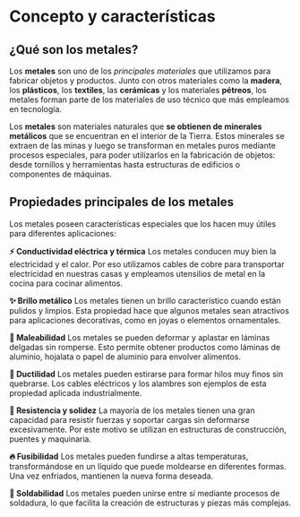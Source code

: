 # Concepto y características

## ¿Qué son los metales?

Los **metales** son uno de los *principales materiales* que utilizamos para fabricar objetos y productos. Junto con otros materiales como la **madera**, los **plásticos**, los **textiles**, las **cerámicas** y los materiales **pétreos**, los metales forman parte de los materiales de uso técnico que más empleamos en tecnología.

Los **metales** son materiales naturales que **se obtienen de minerales metálicos** que se encuentran en el interior de la Tierra. Estos minerales se extraen de las minas y luego se transforman en metales puros mediante procesos especiales, para poder utilizarlos en la fabricación de objetos: desde tornillos y herramientas hasta estructuras de edificios o componentes de máquinas.

## Propiedades principales de los metales

Los metales poseen características especiales que los hacen muy útiles para diferentes aplicaciones:

**⚡ Conductividad eléctrica y térmica**
Los metales conducen muy bien la electricidad y el calor. Por eso utilizamos cables de cobre para transportar electricidad en nuestras casas y empleamos utensilios de metal en la cocina para cocinar alimentos.

**✨ Brillo metálico**
Los metales tienen un brillo característico cuando están pulidos y limpios. Esta propiedad hace que algunos metales sean atractivos para aplicaciones decorativas, como en joyas o elementos ornamentales.

**🔨 Maleabilidad**
Los metales se pueden deformar y aplastar en láminas delgadas sin romperse. Esto permite obtener productos como láminas de aluminio, hojalata o papel de aluminio para envolver alimentos.

**📏 Ductilidad**
Los metales pueden estirarse para formar hilos muy finos sin quebrarse. Los cables eléctricos y los alambres son ejemplos de esta propiedad aplicada industrialmente.

**💪 Resistencia y solidez**
La mayoría de los metales tienen una gran capacidad para resistir fuerzas y soportar cargas sin deformarse excesivamente. Por este motivo se utilizan en estructuras de construcción, puentes y maquinaria.

**🔥 Fusibilidad**
Los metales pueden fundirse a altas temperaturas, transformándose en un líquido que puede moldearse en diferentes formas. Una vez enfriados, mantienen la nueva forma deseada.

**🔗 Soldabilidad**
Los metales pueden unirse entre sí mediante procesos de soldadura, lo que facilita la creación de estructuras y piezas más complejas.